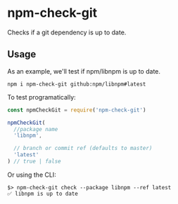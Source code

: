 # npm-check-git

Checks if a git dependency is up to date.

## Usage

As an example, we'll test if npm/libnpm is up to date.

```
npm i npm-check-git github:npm/libnpm#latest
```

To test programatically:

```javascript
const npmCheckGit = require('npm-check-git')

npmCheckGit(
  //package name
  'libnpm',

  // branch or commit ref (defaults to master)
  'latest'
) // true | false
```

Or using the CLI:

```
$> npm-check-git check --package libnpm --ref latest
✅ libnpm is up to date
```
